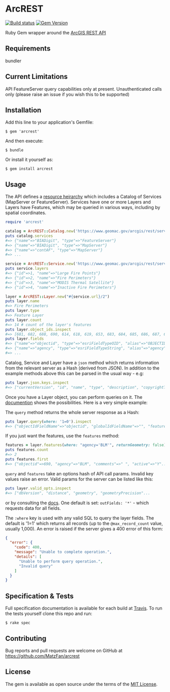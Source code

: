# ArcREST
[![Build status](https://secure.travis-ci.org/MatzFan/ArcREST.svg)](http://travis-ci.org/MatzFan/ArcREST)
[![Gem Version](https://badge.fury.io/rb/arcrest.svg)](http://badge.fury.io/rb/arcrest)

Ruby Gem wrapper around the [ArcGIS REST API](http://services.arcgisonline.com/arcgis/sdk/rest/)

## Requirements

bundler


## Current Limitations

API FeatureServer query capabilities only at present. Unauthenticated calls only (please raise an issue if you wish this to be supported)


## Installation

Add this line to your application's Gemfile:

    $ gem 'arcrest'

And then execute:

    $ bundle

Or install it yourself as:

    $ gem install arcrest


## Usage

The API defines a [resource heirarchy](http://services.arcgisonline.com/arcgis/sdk/rest/#/Resource_hierarchy) which includes a Catalog of Services (MapServer or FeatureServer). Services have one or more Layers and Layers have Features, which may be queried in various ways, including by spatial coordinates.

```ruby
require 'arcrest'

catalog = ArcREST::Catalog.new('https://www.geomac.gov/arcgis/rest/services')
puts catalog.services
#=> {"name"=>"BIADigit", "type"=>"FeatureServer"}
#=> {"name"=>"BIADigit", "type"=>"MapServer"}
#=> {"name"=>"contAF", "type"=>"MapServer"}
#=> ...

service = ArcREST::Service.new('https://www.geomac.gov/arcgis/rest/services/geomac_fires/FeatureServer')
puts service.layers
#=> {"id"=>1, "name"=>"Large Fire Points"}
#=> {"id"=>2, "name"=>"Fire Perimeters"}
#=> {"id"=>3, "name"=>"MODIS Thermal Satellite"}
#=> {"id"=>4, "name"=>"Inactive Fire Perimeters"}

layer = ArcREST::Layer.new("#{service.url}/2")
puts layer.name
#=> Fire Perimeters
puts layer.type
#=> Feature Layer
puts layer.count
#=> 14 # count of the layer's features
puts layer.object_ids.inspect
#=> [681, 682, 688, 690, 614, 618, 619, 653, 683, 684, 685, 686, 687, 689]
puts layer.fields
#=> {"name"=>"objectid", "type"=>"esriFieldTypeOID", "alias"=>"OBJECTID", "domain"=>nil, "editable"=>false, "nullable"=>false}
#=> {"name"=>"agency", "type"=>"esriFieldTypeString", "alias"=>"agency", "domain"=>nil, "editable"=>true, "nullable"=>true, "length"=>15}
#=> ...
```

Catalog, Service and Layer have a ```json``` method which returns information from the relevant server as a Hash (derived from JSON). In addition to the example methods above this can be parsed in the usual way - e.g:
```ruby
puts layer.json.keys.inspect
#=> ["currentVersion", "id", "name", "type", "description", "copyrightText"...
```

Once you have a Layer object, you can perform queries on it. The [documention](http://services.arcgisonline.com/arcgis/sdk/rest/index.html#/Query_Feature_Service_Layer/) shows the possibilities. Here is a very simple example:

The ```query``` method returns the whole server response as a Hash:
```ruby
puts layer.query(where: '1=0').inspect
#=> {"objectIdFieldName"=>"objectid", "globalIdFieldName"=>"", "features"=>[]}
```

If you just want the features, use the ```features``` method:
```ruby
features = layer.features(where: "agency='BLM'", returnGeometry: false)
puts features.count
#=> 2
puts features.first
#=> {"objectid"=>690, "agency"=>"BLM", "comments"=>" ", "active"=>"Y"...
```

```query``` and ```features``` take an options hash of API call params. Invalid key values raise an error. Valid params for the server can be listed like this:
```ruby
puts layer.valid_opts.inspect
#=> ["dbVersion", "distance", "geometry", "geometryPrecision"...
```
or by consulting the [docs](http://services.arcgisonline.com/arcgis/sdk/rest/index.html#/Query_Feature_Service_Layer/). One default is set: ```outFields: '*'``` - which requests data for all fields.


The ```:where``` key is used with any valid SQL to query the layer fields. The default is '1=1' which returns all records (up to the ```@max_record_count``` value, usually 1,000). An error is raised if the server gives a 400 error of this form:
```json
{
  "error": {
    "code": 400,
    "message": "Unable to complete operation.",
    "details": [
      "Unable to perform query operation.",
      "Invalid query"
    ]
  }
}
```


## Specification & Tests

Full specification documentation is available for each build at [Travis](https://travis-ci.org/MatzFan/ArcREST). To run the tests yourself clone this repo and run:

    $ rake spec


## Contributing

Bug reports and pull requests are welcome on GitHub at https://github.com/MatzFan/arcrest


## License

The gem is available as open source under the terms of the [MIT License](http://opensource.org/licenses/MIT).

